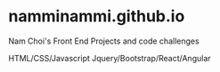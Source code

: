 # namminammi.github.io

Nam Choi's Front End Projects and code challenges

HTML/CSS/Javascript 
Jquery/Bootstrap/React/Angular
